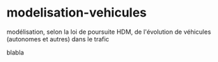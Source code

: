 # modelisation-vehicules
modélisation, selon la loi de poursuite HDM, de l'évolution de véhicules (autonomes et autres) dans le trafic 


blabla
